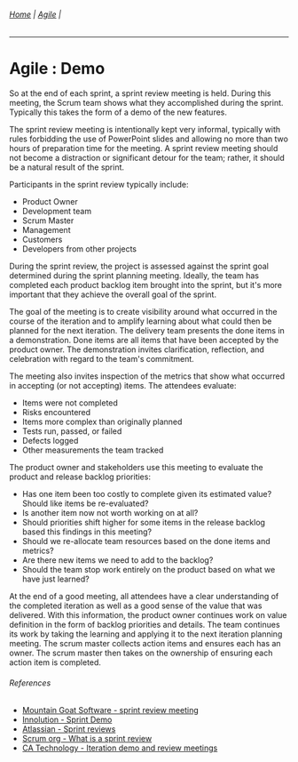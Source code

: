 ###### [Home](https://github.com/RyKaj/Documentation/blob/master/README.md) | [Agile](https://github.com/RyKaj/Documentation/tree/master/Agile/README.md) |
------------


Agile : Demo 
============

So at the end of each sprint, a sprint review meeting is held. During this meeting, the Scrum team shows what they accomplished during the sprint. Typically this takes the form of a demo of the new features.

The sprint review meeting is intentionally kept very informal, typically with rules forbidding the use of PowerPoint slides and allowing no more than two hours of preparation time for the meeting. A sprint review meeting should not become a distraction or significant detour for the team; rather, it should be a natural result of the sprint.

Participants in the sprint review typically include:

-   Product Owner
-   Development team
-   Scrum Master
-   Management
-   Customers
-   Developers from other projects

During the sprint review, the project is assessed against the sprint goal determined during the sprint planning meeting. Ideally, the team has completed each product backlog item brought into the sprint, but it\'s more important that they achieve the overall goal of the sprint.

The goal of the meeting is to create visibility around what occurred in the course of the iteration and to amplify learning about what could then be planned for the next iteration. The delivery team presents the done items in a demonstration. Done items are all items that have been accepted by the product owner. The demonstration invites clarification, reflection, and celebration with regard to the team\'s commitment.

The meeting also invites inspection of the metrics that show what occurred in accepting (or not accepting) items. The attendees evaluate:

-   Items were not completed
-   Risks encountered
-   Items more complex than originally planned
-   Tests run, passed, or failed
-   Defects logged
-   Other measurements the team tracked

The product owner and stakeholders use this meeting to evaluate the product and release backlog priorities:

-   Has one item been too costly to complete given its estimated value?     Should like items be re-evaluated?
-   Is another item now not worth working on at all?
-   Should priorities shift higher for some items in the release backlog     based this findings in this meeting?
-   Should we re-allocate team resources based on the done items and     metrics?
-   Are there new items we need to add to the backlog?
-   Should the team stop work entirely on the product based on what we     have just learned?

At the end of a good meeting, all attendees have a clear understanding of the completed iteration as well as a good sense of the value that was delivered. With this information, the product owner continues work on value definition in the form of backlog priorities and details. The team continues its work by taking the learning and applying it to the next iteration planning meeting. The scrum master collects action items and ensures each has an owner. The scrum master then takes on the ownership of ensuring each action item is completed.

###### References

-   [Mountain Goat Software - sprint review meeting](https://www.mountaingoatsoftware.com/agile/scrum/meetings/sprint-review-meeting)
-   [Innolution - Sprint Demo](https://innolution.com/resources/glossary/sprint-demo)
-   [Atlassian - Sprint reviews](https://www.atlassian.com/agile/scrum/sprint-reviews)
-   [Scrum org - What is a sprint review](https://www.scrum.org/resources/what-is-a-sprint-review)
-   [CA Technology - Iteration demo and review meetings](https://docs.ca.com/en-us/ca-agile-central/saas/iteration-demo-and-review-meetings)


